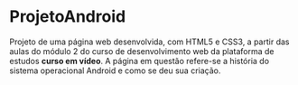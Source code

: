# ProjetoAndroid
Projeto de uma página web desenvolvida, com HTML5 e CSS3, a partir das aulas do módulo 2 do curso de desenvolvimento web da plataforma de estudos **curso em vídeo**. A página em questão refere-se a história do sistema operacional Android e como se deu sua criação.
